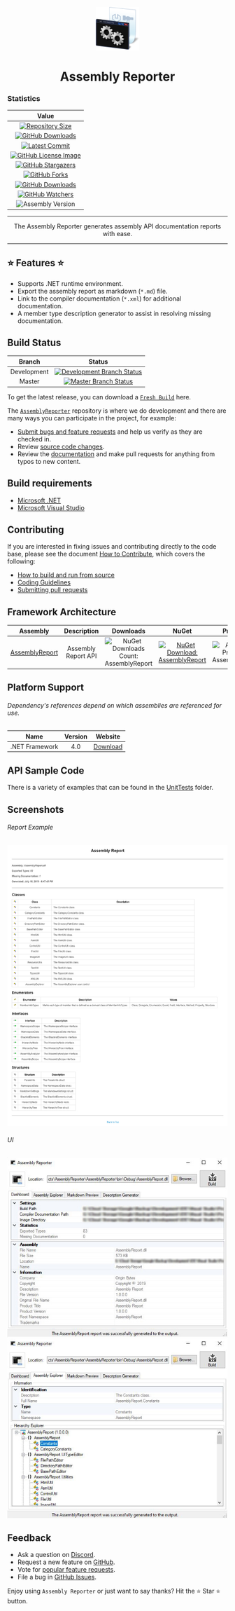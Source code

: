 [comment]: # "Initializes the document variables."

[comment]: # "The assembly links"
[Repo.AssemblyReporter]: https://github.com/DarkByte7/AssemblyReporter/tree/master/AssemblyReporter "Assembly: AssemblyReporter"

[Repo.AssemblyReport]: https://github.com/DarkByte7/AssemblyReporter/tree/master/AssemblyReport "Assembly: AssemblyReport"

[comment]: # "The NuGet package links."
[NuGet.AssemblyReport]: https://www.nuget.org/packages/AssemblyReport/ "NuGet Link: AssemblyReport"

[comment]: # "The NuGet downloads count."
[NuGet.Downloads.AssemblyReport]: https://img.shields.io/nuget/dt/AssemblyReport.svg?label=Count: "NuGet Downloads Count: AssemblyReport"

[comment]: # "The NuGet assembly badge links."
[NuGet.AssemblyReport.Badge]: https://img.shields.io/nuget/v/AssemblyReport.svg?style=flat&label=Link "NuGet Download: AssemblyReport"

[comment]: # "The NuGet packages links."
[NuGet.Download.AssemblyReport]: https://www.nuget.org/packages/AssemblyReport/ "NuGet Link: AssemblyReport"

[comment]: # "The GitHub variables"
[GitHub.Downloads]: https://github.com/DarkByte7/AssemblyReporter/releases
[GitHub.Downloads.Image]: https://img.shields.io/github/downloads/DarkByte7/AssemblyReporter/total.svg?style=flat&label=Downloads%20&#40;GitHub&#41; "Downloads (GitHub)"

<p align="center">
<a href="https://darkbyte7.github.io/AssemblyReporter/"><img alt="AssemblyReporter" width="100" height="100" src="docs/Resources/Images/Misc/Image.png"></a>
</p >

<h1 align="center">Assembly Reporter</h1>

[GitHub.License.File]: https://github.com/DarkByte7/AssemblyReporter/blob/master/LICENSE.md "License: GPL-3.0"
[GitHub.License.Image]: https://img.shields.io/badge/GPL-3.0-blue.svg?style=flat&label=License:%20GPL "License: GPL-3.0"

[GitHub.Repo.Stars]: https://github.com/DarkByte7/AssemblyReporter/stargazers "Stargazers"
[GitHub.Repo.Stars.Image]: https://img.shields.io/github/stars/DarkByte7/AssemblyReporter.svg?style=flat&label=Stargazers "Stargazers"

[GitHub.Repo.Forks]: https://github.com/DarkByte7/AssemblyReporter/network/members "Forks"
[GitHub.Repo.Forks.Image]: https://img.shields.io/github/forks/DarkByte7/AssemblyReporter.svg?style=flat&label=Forks "Forks"

[GitHub.Repo.Issues]: https://github.com/DarkByte7/AssemblyReporter/issues/ "Issues"
[GitHub.Repo.Issues.Image]: https://img.shields.io/github/issues/DarkByte7/AssemblyReporter.svg?style=flat&label=Issues "Issues"

[GitHub.Repo.Watchers]: https://github.com/DarkByte7/AssemblyReporter/watchers/ "Watchers"
[GitHub.Repo.Watchers.Image]: https://img.shields.io/github/watchers/DarkByte7/AssemblyReporter.svg?style=flat&label=Watchers "Watchers"

[GitHub.Repo.Commits]: https://github.com/DarkByte7/AssemblyReporter/commits/master
[GitHub.Repo.Commits.Image]: https://img.shields.io/github/last-commit/DarkByte7/AssemblyReporter.svg?label=Latest%20Commit "Latest Commits"

### Statistics

| Value
| :---:
| [![Repository Size](https://img.shields.io/github/repo-size/DarkByte7/AssemblyReporter.svg?label=Repository%20Size "Repository Size")](https://github.com/DarkByte7/AssemblyReporter/) |
| [![GitHub Downloads][GitHub.Downloads.Image]][GitHub.Downloads] |
| [![Latest Commit][GitHub.Repo.Commits.Image]][GitHub.Repo.Commits] |
| [![GitHub License Image][GitHub.License.Image]][GitHub.License.File] |
| [![GitHub Stargazers][GitHub.Repo.Stars.Image]][GitHub.Repo.Stars] |
| [![GitHub Forks][GitHub.Repo.Forks.Image]][GitHub.Repo.Forks] |
| [![GitHub Downloads][GitHub.Repo.Issues.Image]][GitHub.Repo.Issues] |
| [![GitHub Watchers][GitHub.Repo.Watchers.Image]][GitHub.Repo.Watchers] |
| ![Assembly Version](https://img.shields.io/github/release/DarkByte7/AssemblyReporter.svg?label=Version "Assembly Version") |

---

<p align="center">The Assembly Reporter generates assembly API documentation reports with ease.</p>

---

## ⭐ Features ⭐
- Supports .NET runtime environment.
- Export the assembly report as markdown (`*.md`) file.
- Link to the compiler documentation (`*.xml`) for additional documentation.
- A member type description generator to assist in resolving missing documentation.

## Build Status
[comment]: # "The repository branch builds status."
[GitHub.Build.Development]: https://ci.appveyor.com/project/DarkByte7/AssemblyReporter/branch/development "Build Status - Branch: Development"
[GitHub.Build.Development.Image]: https://img.shields.io/appveyor/ci/DarkByte7/AssemblyReporter/development.svg?style=flat&label=Branch%20Build "Build Status - Branch: Development"
[GitHub.Build.Master]: https://ci.appveyor.com/project/DarkByte7/AssemblyReporter/branch/master "Build Status - Branch: Master"
[GitHub.Build.Master.Image]: https://img.shields.io/appveyor/ci/DarkByte7/AssemblyReporter/master.svg?style=flat&label=Branch%20Build "Build Status - Branch: Master"

| Branch | Status
| :---: | :---:
| Development | [ ![Development Branch Status][GitHub.Build.Development.Image]][GitHub.Build.Development] |
| Master | [ ![Master Branch Status][GitHub.Build.Master.Image]][GitHub.Build.Master] |

To get the latest release, you can download a [`Fresh Build`](https://ci.appveyor.com/project/DarkByte7/AssemblyReporter/build/artifacts) here. 

The [`AssemblyReporter`](https://github.com/DarkByte7/AssemblyReporter) repository is where we do development and there are many ways you can participate in the project, for example:
- [Submit bugs and feature requests](https://github.com/DarkByte7/AssemblyReporter/issues) and help us verify as they are checked in.
- Review [source code changes](https://github.com/DarkByte7/AssemblyReporter/pulls).
- Review the [documentation](https://github.com/DarkByte7/AssemblyReporter/wiki) and make pull requests for anything from typos to new content.

## Build requirements
- [Microsoft .NET](https://dotnet.microsoft.com/download "Download: Microsoft .NET")
- [Microsoft Visual Studio](https://visualstudio.microsoft.com/downloads/  "Download: Microsoft Visual Studio")

## Contributing
If you are interested in fixing issues and contributing directly to the code base, please see the document [How to Contribute](https://github.com/DarkByte7/AssemblyReporter/wiki/How-to-Contribute), which covers the following:
- [How to build and run from source](https://github.com/DarkByte7/AssemblyReporter/wiki/How-to-Contribute#build-and-run-from-source)
- [Coding Guidelines](https://github.com/DarkByte7/AssemblyReporter/wiki/Coding-Guidelines)
- [Submitting pull requests](https://github.com/DarkByte7/AssemblyReporter/compare)

## Framework Architecture
| Assembly | Description | Downloads | NuGet | Progress | Version |
| :---: | :---: | :---: | :---: | :---: | :---:
| [AssemblyReport][Repo.AssemblyReport] | Assembly Report API | ![NuGet Downloads Count: AssemblyReport](https://img.shields.io/nuget/dt/AssemblyReport.svg?label=Count "NuGet Downloads Count: AssemblyReport") | [![NuGet Download: AssemblyReport][NuGet.AssemblyReport.Badge]][NuGet.Download.AssemblyReport] | ![Assembly Progress: AssemblyReport](https://img.shields.io/badge/100%25-red.svg "Assembly Progress: AssemblyReport") | ![Assembly Version: AssemblyReport](https://img.shields.io/nuget/v/AssemblyReport.svg?label=%20 "Assembly Version: AssemblyReport") |

## Platform Support
###### Dependency's references depend on which assemblies are referenced for use.
| Name | Version | Website
| :---: | :---: | :---: |
| .NET Framework | 4.0 | [Download](https://dotnet.microsoft.com/download/dotnet-framework  "Download: .NET Framework") |

## API Sample Code
There is a variety of examples that can be found in the [UnitTests](https://github.com/DarkByte7/AssemblyReporter/tree/master/UnitTests) folder.

## Screenshots
###### Report Example
![Screenshot 0](docs/Resources/Images/Documentation/screen.jpg)

###### UI
![Screenshot 1](docs/Resources/Images/Documentation/screen1.jpg)
![Screenshot 2](docs/Resources/Images/Documentation/screen2.jpg)

## Feedback
- Ask a question on [Discord](https://discordapp.com/invite/4MHvGwp).
- Request a new feature on [GitHub](https://github.com/DarkByte7/AssemblyReporter/blob/master/CONTRIBUTE.md).
- Vote for [popular feature requests](https://github.com/DarkByte7/AssemblyReporter/issues?q=is:open+is:issue+label:feature-request+sort:reactions-B1-desc).
- File a bug in [GitHub Issues](https://github.com/DarkByte7/AssemblyReporter/issues?q=is:open+is:issue).

Enjoy using `Assembly Reporter` or just want to say thanks?
Hit the ⭐️ Star ⭐️ button.
